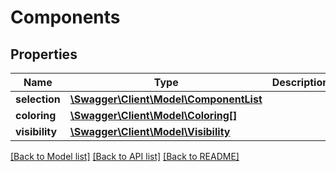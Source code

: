 # Components

## Properties
Name | Type | Description | Notes
------------ | ------------- | ------------- | -------------
**selection** | [**\Swagger\Client\Model\ComponentList**](ComponentList.md) |  | [optional] 
**coloring** | [**\Swagger\Client\Model\Coloring[]**](Coloring.md) |  | [optional] 
**visibility** | [**\Swagger\Client\Model\Visibility**](Visibility.md) |  | [optional] 

[[Back to Model list]](../README.md#documentation-for-models) [[Back to API list]](../README.md#documentation-for-api-endpoints) [[Back to README]](../README.md)


